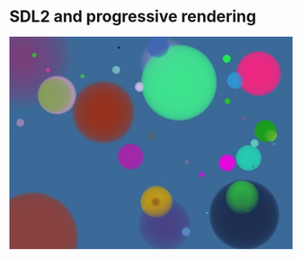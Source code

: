 SDL2 and progressive rendering
====================================================================================================

![aadot image][aadots]

[aadots]:               images/aadots.jpg

